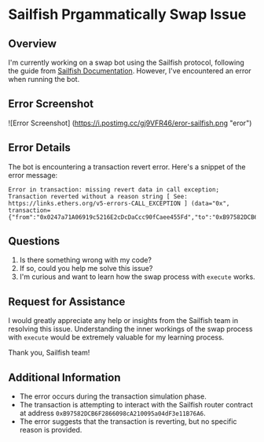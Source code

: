 # Sailfish Prgammatically Swap Issue

## Overview
I'm currently working on a swap bot using the Sailfish protocol, following the guide from [Sailfish Documentation](https://sailfish.gitbook.io/docs/getting-started/why-sailfish). However, I've encountered an error when running the bot.

## Error Screenshot
![Error Screenshot] (https://i.postimg.cc/gj9VFR46/eror-sailfish.png "eror")

## Error Details
The bot is encountering a transaction revert error. Here's a snippet of the error message:

```
Error in transaction: missing revert data in call exception; Transaction reverted without a reason string [ See: https://links.ethers.org/v5-errors-CALL_EXCEPTION ] (data="0x", transaction={"from":"0x0247a71A06919c5216E2cDcDaCcc90fCaee455Fd","to":"0xB97582DCB6F2866098cA210095a04dF3e11B76A6",...})
```

## Questions
1. Is there something wrong with my code?
2. If so, could you help me solve this issue?
3. I'm curious and want to learn how the swap process with `execute` works.

## Request for Assistance
I would greatly appreciate any help or insights from the Sailfish team in resolving this issue. Understanding the inner workings of the swap process with `execute` would be extremely valuable for my learning process.

Thank you, Sailfish team!

## Additional Information
- The error occurs during the transaction simulation phase.
- The transaction is attempting to interact with the Sailfish router contract at address `0xB97582DCB6F2866098cA210095a04dF3e11B76A6`.
- The error suggests that the transaction is reverting, but no specific reason is provided.

